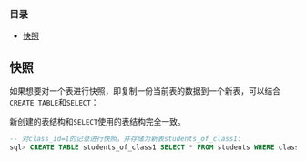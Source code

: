 ### 目录

- [快照](#快照)





## 快照

如果想要对一个表进行快照，即复制一份当前表的数据到一个新表，可以结合`CREATE TABLE`和`SELECT`：

新创建的表结构和`SELECT`使用的表结构完全一致。

```sql
-- 对class_id=1的记录进行快照，并存储为新表students_of_class1:
sql> CREATE TABLE students_of_class1 SELECT * FROM students WHERE class_id=1;
```







